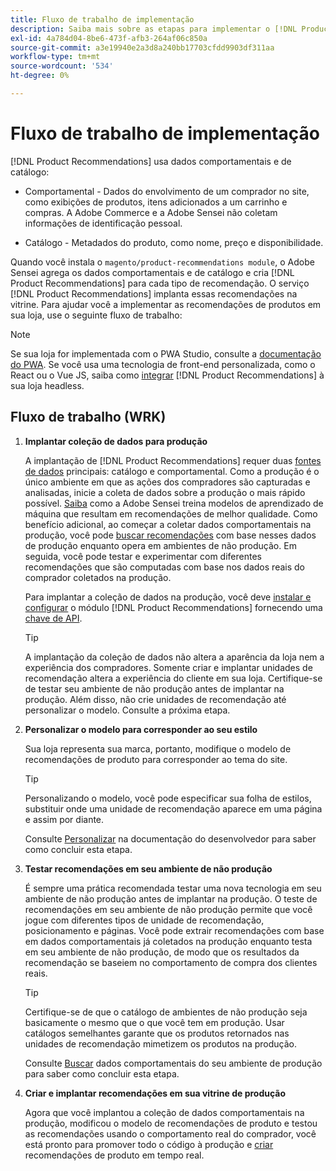 ```yaml
---
title: Fluxo de trabalho de implementação
description: Saiba mais sobre as etapas para implementar o [!DNL Product Recommendations] com êxito em sua loja.
exl-id: 4a784d04-8be6-473f-afb3-264af06c850a
source-git-commit: a3e19940e2a3d8a240bb17703cfdd9903df311aa
workflow-type: tm+mt
source-wordcount: '534'
ht-degree: 0%

---
```


# Fluxo de trabalho de implementação

[!DNL Product Recommendations] usa dados comportamentais e de catálogo:

- Comportamental - Dados do envolvimento de um comprador no site, como exibições de produtos, itens adicionados a um carrinho e compras. A Adobe Commerce e a Adobe Sensei não coletam informações de identificação pessoal.

- Catálogo - Metadados do produto, como nome, preço e disponibilidade.

Quando você instala o `magento/product-recommendations module`, o Adobe Sensei agrega os dados comportamentais e de catálogo e cria [!DNL Product Recommendations] para cada tipo de recomendação. O serviço [!DNL Product Recommendations] implanta essas recomendações na vitrine. Para ajudar você a implementar as recomendações de produtos em sua loja, use o seguinte fluxo de trabalho:

>[!NOTE]
>
> Se sua loja for implementada com o PWA Studio, consulte a [documentação do PWA](https://developer.adobe.com/commerce/pwa-studio/integrations/product-recommendations/). Se você usa uma tecnologia de front-end personalizada, como o React ou o Vue JS, saiba como [integrar](headless.md) [!DNL Product Recommendations] à sua loja headless.

## Fluxo de trabalho (WRK)

1. **Implantar coleção de dados para produção**

   A implantação de [!DNL Product Recommendations] requer duas [fontes de dados](type.md) principais: catálogo e comportamental. Como a produção é o único ambiente em que as ações dos compradores são capturadas e analisadas, inicie a coleta de dados sobre a produção o mais rápido possível. [Saiba](events.md) como a Adobe Sensei treina modelos de aprendizado de máquina que resultam em recomendações de melhor qualidade. Como benefício adicional, ao começar a coletar dados comportamentais na produção, você pode [buscar recomendações](staging-environment.md#fetch-recommendations-from-production-environment-recommended) com base nesses dados de produção enquanto opera em ambientes de não produção. Em seguida, você pode testar e experimentar com diferentes recomendações que são computadas com base nos dados reais do comprador coletados na produção.

   Para implantar a coleção de dados na produção, você deve [instalar e configurar](install-configure.md) o módulo [!DNL Product Recommendations] fornecendo uma [chave de API](https://experienceleague.adobe.com/docs/commerce/user-guides/integration-services/saas.html).

   >[!TIP]
   >
   > A implantação da coleção de dados não altera a aparência da loja nem a experiência dos compradores. Somente criar e implantar unidades de recomendação altera a experiência do cliente em sua loja. Certifique-se de testar seu ambiente de não produção antes de implantar na produção. Além disso, não crie unidades de recomendação até personalizar o modelo. Consulte a próxima etapa.

1. **Personalizar o modelo para corresponder ao seu estilo**

   Sua loja representa sua marca, portanto, modifique o modelo de recomendações de produto para corresponder ao tema do site.

   >[!TIP]
   >
   > Personalizando o modelo, você pode especificar sua folha de estilos, substituir onde uma unidade de recomendação aparece em uma página e assim por diante.

   Consulte [Personalizar](https://experienceleague.adobe.com/docs/commerce/product-recommendations/developer/customize.html) na documentação do desenvolvedor para saber como concluir esta etapa.

1. **Testar recomendações em seu ambiente de não produção**

   É sempre uma prática recomendada testar uma nova tecnologia em seu ambiente de não produção antes de implantar na produção. O teste de recomendações em seu ambiente de não produção permite que você jogue com diferentes tipos de unidade de recomendação, posicionamento e páginas. Você pode extrair recomendações com base em dados comportamentais já coletados na produção enquanto testa em seu ambiente de não produção, de modo que os resultados da recomendação se baseiem no comportamento de compra dos clientes reais.

   >[!TIP]
   >
   > Certifique-se de que o catálogo de ambientes de não produção seja basicamente o mesmo que o que você tem em produção. Usar catálogos semelhantes garante que os produtos retornados nas unidades de recomendação mimetizem os produtos na produção.

   Consulte [Buscar](staging-environment.md) dados comportamentais do seu ambiente de produção para saber como concluir esta etapa.

1. **Criar e implantar recomendações em sua vitrine de produção**

   Agora que você implantou a coleção de dados comportamentais na produção, modificou o modelo de recomendações de produto e testou as recomendações usando o comportamento real do comprador, você está pronto para promover todo o código à produção e [criar](create.md) recomendações de produto em tempo real.
